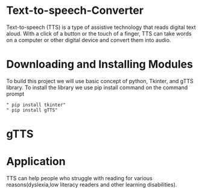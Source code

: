 # Text-to-speech-Converter

Text-to-speech (TTS) is a type of assistive technology that reads digital text aloud. 
With a click of a button or the touch of a finger, TTS can take words on a computer or other digital device and convert them into audio.

# Downloading and Installing Modules
To build this project we will use basic concept of python, Tkinter, and gTTS library. To install the library we use pip install command on the command prompt

    " pip install tkinter"
    " pip install gTTS"
    
# gTTS



# Application 
TTS can help people who struggle with reading for various reasons(dyslexia,low literacy readers and other learning disabilities).
